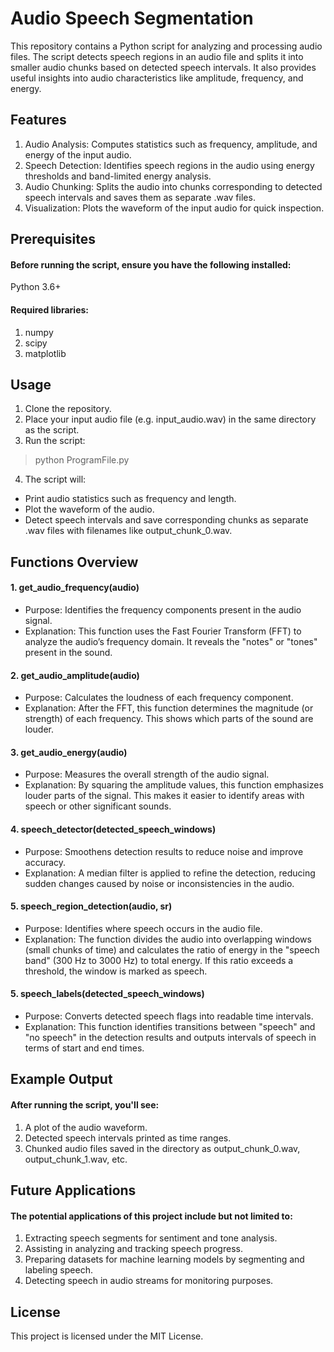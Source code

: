 # Audio Speech Segmentation
This repository contains a Python script for analyzing and processing audio files. The script detects speech regions in an audio file and splits it into smaller audio chunks based on detected speech intervals. It also provides useful insights into audio characteristics like amplitude, frequency, and energy.

## Features
1. Audio Analysis: Computes statistics such as frequency, amplitude, and energy of the input audio.
2. Speech Detection: Identifies speech regions in the audio using energy thresholds and band-limited energy analysis.
3. Audio Chunking: Splits the audio into chunks corresponding to detected speech intervals and saves them as separate .wav files.
4. Visualization: Plots the waveform of the input audio for quick inspection.

## Prerequisites
#### Before running the script, ensure you have the following installed:
Python 3.6+
#### Required libraries:
1. numpy
2. scipy
3. matplotlib

## Usage
1. Clone the repository.
2. Place your input audio file (e.g. input_audio.wav) in the same directory as the script.
3. Run the script:
> python ProgramFile.py
4. The script will:
  - Print audio statistics such as frequency and length.
  - Plot the waveform of the audio.
  - Detect speech intervals and save corresponding chunks as separate .wav files with filenames like output_chunk_0.wav.

## Functions Overview
#### 1. get_audio_frequency(audio)
  - Purpose: Identifies the frequency components present in the audio signal.
  - Explanation: This function uses the Fast Fourier Transform (FFT) to analyze the audio’s frequency domain. It reveals the "notes" or "tones" present in the sound.
#### 2. get_audio_amplitude(audio)
  - Purpose: Calculates the loudness of each frequency component.
  - Explanation: After the FFT, this function determines the magnitude (or strength) of each frequency. This shows which parts of the sound are louder.
#### 3. get_audio_energy(audio)
  - Purpose: Measures the overall strength of the audio signal.
  - Explanation: By squaring the amplitude values, this function emphasizes louder parts of the signal. This makes it easier to identify areas with speech or other significant sounds.
#### 4. speech_detector(detected_speech_windows)
  - Purpose: Smoothens detection results to reduce noise and improve accuracy.
  - Explanation: A median filter is applied to refine the detection, reducing sudden changes caused by noise or inconsistencies in the audio.
#### 5. speech_region_detection(audio, sr)
  - Purpose: Identifies where speech occurs in the audio file.
  - Explanation: The function divides the audio into overlapping windows (small chunks of time) and calculates the ratio of energy in the "speech band" (300 Hz to 3000 Hz) to total energy. If this ratio exceeds a threshold, the window is marked as speech.
#### 5. speech_labels(detected_speech_windows)
  - Purpose: Converts detected speech flags into readable time intervals.
  - Explanation: This function identifies transitions between "speech" and "no speech" in the detection results and outputs intervals of speech in terms of start and end times.

## Example Output
#### After running the script, you'll see:
1. A plot of the audio waveform.
2. Detected speech intervals printed as time ranges.
3. Chunked audio files saved in the directory as output_chunk_0.wav, output_chunk_1.wav, etc.

## Future Applications
#### The potential applications of this project include but not limited to:
1. Extracting speech segments for sentiment and tone analysis.
2. Assisting in analyzing and tracking speech progress.
3. Preparing datasets for machine learning models by segmenting and labeling speech.
4. Detecting speech in audio streams for monitoring purposes.

## License
This project is licensed under the MIT License.
